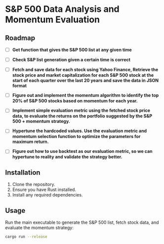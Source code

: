 # S&P 500 Data Analysis and Momentum Evaluation


## Roadmap

- [ ] **Get function that gives the S&P 500 list at any given time**  

- [ ] **Check S&P list generation given a certain time is correct**  

- [ ] **Fetch and save data for each stock using Yahoo Finance, Retrieve the stock price and market capitalization for each S&P 500 stock at the start of each quarter over the last 20 years and save the data in JSON format**

- [ ] **Figure out and implement the momentum algorithm to identify the top 20% of S&P 500 stocks based on momentum for each year.**

- [ ] **Implement simple evaluation metric using the fetched stock price data, to evaluate the returns on the portfolio suggested by the S&P 500 + momentum strategy.**

- [ ] **Hypertune the hardcoded values. Use the evaluation metric and momentum selection function to optimize the parameters for maximum return.**

- [ ] **Figure out how to use backtest as our evaluation metric, so we can hypertune to reality and validate the strategy better.**

## Installation

1. Clone the repository.
2. Ensure you have Rust installed.
3. Install any required dependencies.

## Usage

Run the main executable to generate the S&P 500 list, fetch stock data, and evaluate the momentum strategy:

```bash
cargo run --release

